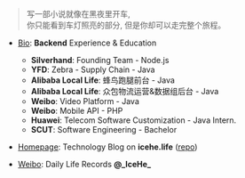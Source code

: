 
> 写一部小说就像在黑夜里开车,<br/>
> 你只能看到车灯照亮的部分, 但是你却可以走完整个旅程。

- [Bio](https://github.com/IceHe/lib/blob/master/life/bio.md): **Backend** Experience & Education

    - **Silverhand**: Founding Team - Node.js
    - **YFD**: Zebra - Supply Chain - Java
    - **Alibaba Local Life**: 蜂鸟跑腿前台 - Java
    - **Alibaba Local Life**: 众包物流运营&数据组后台 - Java
    - **Weibo**: Video Platform - Java
    - **Weibo**: Mobile API - PHP
    - **Huawei**: Telecom Software Customization - Java Intern.
    - **SCUT**: Software Engineering - Bachelor

- [Homepage](https://icehe.life/#/): Technology Blog on **icehe.life** ([repo](https://github.com/IceHe/lib))
- [Weibo](https://weibo.com/icedes): Daily Life Records **@\_IceHe\_**

<!-- > Later equals never. -->

<!-- > Done is better than perfect.<br/> -->
<!-- > -->
<!-- > —— E.L. Doctorow -->

<!--

### Hi there 👋 

**IceHe** is a ✨ _special_ ✨ repository because its `README.md` (this file) appears on your GitHub profile.

Here are some ideas to get you started:

- 🔭 I'm currently working on ...
- 🌱 I'm currently learning ...
- 👯 I'm looking to collaborate on ...
- 🤔 I'm looking for help with ...
- 💬 Ask me about ...
- 📫 How to reach me: ...
- 😄 Pronouns: ...
- ⚡ Fun fact: ...

---

    - 🔭 I'm currently working on a startup
    - 🌱 I'm currently learning JavaScript, TypeScript, Node.js and …
    - 🤔 I'm looking for a GF
    - 📫 How to reach me directly: `V2VDaGF0OiBJY2VIb29v`

-->
